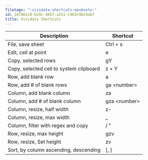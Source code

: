 ```yaml
---
filetags: ":visidata:shortcuts:epubnote:"
id: 2d7061c0-b29c-485f-a151-c963c96c9abf
title: Visidata Shortcuts
---
```


| Description                             | Shortcut       |
|-----------------------------------------|----------------|
| File, save sheet                        | Ctrl + s       |
| Edit, cell at point                     | e              |
| Copy, selected rows                     | gY             |
| Copy, selected cell to system clipboard | z + Y          |
| Row, add blank row                      | a              |
| Row, add \# of blank rows               | ga \<number\>  |
| Column, add blank column                | za             |
| Column, add \# of blank column          | gza \<number\> |
| Column, resize, half width              | z-             |
| Column, resize, max width               | \_             |
| Column, filter with regex and copy      | / "            |
| Row, resize, max height                 | gzv            |
| Row, resize, Set height                 | zv             |
| Sort, by column ascending, descending   | \[, \]         |
